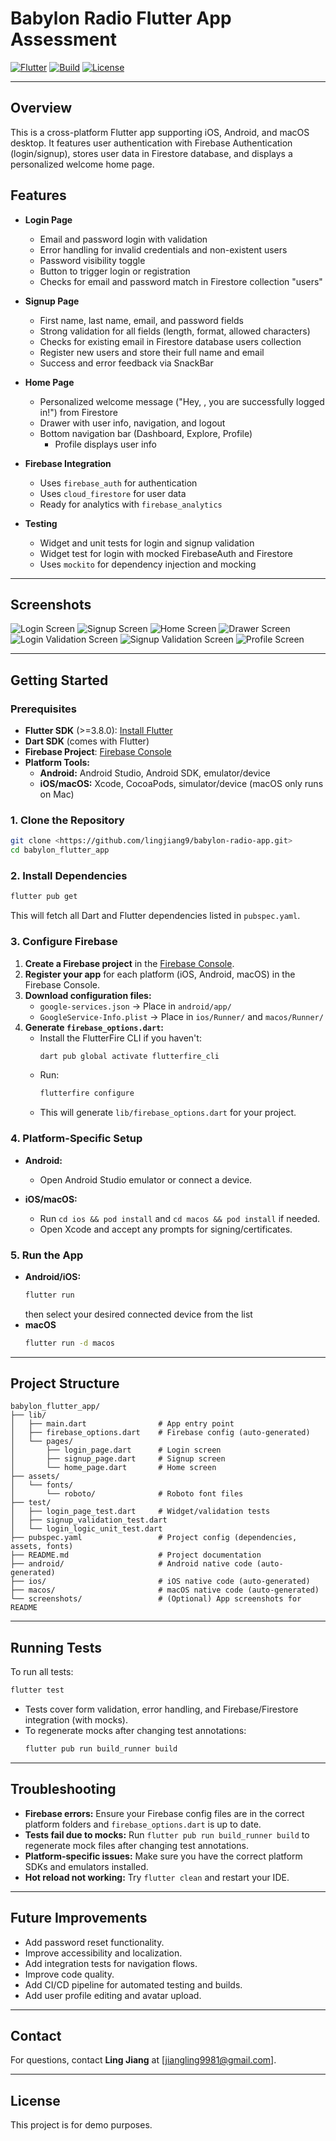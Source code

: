 # Babylon Radio Flutter App Assessment

[![Flutter](https://img.shields.io/badge/Flutter-3.8.0%2B-blue)](https://flutter.dev)
[![Build](https://img.shields.io/badge/build-passing-brightgreen)](#)
[![License](https://img.shields.io/badge/license-MIT-lightgrey)](#)

---

## Overview

This is a cross-platform Flutter app supporting iOS, Android, and macOS desktop. It features user authentication with Firebase Authentication (login/signup), stores user data in Firestore database, and displays a personalized welcome home page.

## Features

- **Login Page**

  - Email and password login with validation
  - Error handling for invalid credentials and non-existent users
  - Password visibility toggle
  - Button to trigger login or registration
  - Checks for email and password match in Firestore collection "users"

- **Signup Page**

  - First name, last name, email, and password fields
  - Strong validation for all fields (length, format, allowed characters)
  - Checks for existing email in Firestore database users collection
  - Register new users and store their full name and email
  - Success and error feedback via SnackBar

- **Home Page**

  - Personalized welcome message ("Hey, <user name>, you are successfully logged in!") from Firestore
  - Drawer with user info, navigation, and logout
  - Bottom navigation bar (Dashboard, Explore, Profile)
    -  Profile displays user info 

- **Firebase Integration**

  - Uses `firebase_auth` for authentication
  - Uses `cloud_firestore` for user data
  - Ready for analytics with `firebase_analytics`

- **Testing**
  - Widget and unit tests for login and signup validation
  - Widget test for login with mocked FirebaseAuth and Firestore
  - Uses `mockito` for dependency injection and mocking

---

## Screenshots

![Login Screen](screenshots/loginpage.png)
![Signup Screen](screenshots/signuppage.png)
![Home Screen](screenshots/homepage.png)
![Drawer Screen](screenshots/drawer.png)
![Login Validation Screen](screenshots/loginvalidation.png)
![Signup Validation Screen](screenshots/signuppage.png)
![Profile Screen](screenshots/signuppage.png)

---

## Getting Started

### Prerequisites

- **Flutter SDK** (>=3.8.0): [Install Flutter](https://docs.flutter.dev/get-started/install)
- **Dart SDK** (comes with Flutter)
- **Firebase Project**: [Firebase Console](https://console.firebase.google.com/)
- **Platform Tools:**
  - **Android:** Android Studio, Android SDK, emulator/device
  - **iOS/macOS:** Xcode, CocoaPods, simulator/device (macOS only runs on Mac)


### 1. Clone the Repository

```sh
git clone <https://github.com/lingjiang9/babylon-radio-app.git>
cd babylon_flutter_app
```

### 2. Install Dependencies

```sh
flutter pub get
```

This will fetch all Dart and Flutter dependencies listed in `pubspec.yaml`.

### 3. Configure Firebase

1. **Create a Firebase project** in the [Firebase Console](https://console.firebase.google.com/).
2. **Register your app** for each platform (iOS, Android, macOS) in the Firebase Console.
3. **Download configuration files:**
   - `google-services.json` → Place in `android/app/`
   - `GoogleService-Info.plist` → Place in `ios/Runner/` and `macos/Runner/`
4. **Generate `firebase_options.dart`:**
   - Install the FlutterFire CLI if you haven't:
     ```sh
     dart pub global activate flutterfire_cli
     ```
   - Run:
     ```sh
     flutterfire configure
     ```
   - This will generate `lib/firebase_options.dart` for your project.

### 4. Platform-Specific Setup

- **Android:**

  - Open Android Studio emulator or connect a device.

- **iOS/macOS:**
  - Run `cd ios && pod install` and `cd macos && pod install` if needed.
  - Open Xcode and accept any prompts for signing/certificates.

### 5. Run the App

- **Android/iOS:**
  ```sh
  flutter run
  ```
  then select your desired connected device from the list
- **macOS**
  ```sh
  flutter run -d macos
  ```

---

## Project Structure

```
babylon_flutter_app/
├── lib/
│   ├── main.dart                # App entry point
│   ├── firebase_options.dart    # Firebase config (auto-generated)
│   └── pages/
│       ├── login_page.dart      # Login screen
│       ├── signup_page.dart     # Signup screen
│       └── home_page.dart       # Home screen
├── assets/
│   └── fonts/
│       └── roboto/              # Roboto font files
├── test/
│   ├── login_page_test.dart     # Widget/validation tests
│   ├── signup_validation_test.dart
│   └── login_logic_unit_test.dart
├── pubspec.yaml                 # Project config (dependencies, assets, fonts)
├── README.md                    # Project documentation
├── android/                     # Android native code (auto-generated)
├── ios/                         # iOS native code (auto-generated)
├── macos/                       # macOS native code (auto-generated)
└── screenshots/                 # (Optional) App screenshots for README
```

---

## Running Tests

To run all tests:

```sh
flutter test
```

- Tests cover form validation, error handling, and Firebase/Firestore integration (with mocks).
- To regenerate mocks after changing test annotations:
  ```sh
  flutter pub run build_runner build
  ```

---

## Troubleshooting

- **Firebase errors:** Ensure your Firebase config files are in the correct platform folders and `firebase_options.dart` is up to date.
- **Tests fail due to mocks:** Run `flutter pub run build_runner build` to regenerate mock files after changing test annotations.
- **Platform-specific issues:** Make sure you have the correct platform SDKs and emulators installed.
- **Hot reload not working:** Try `flutter clean` and restart your IDE.

---

## Future Improvements

- Add password reset functionality.
- Improve accessibility and localization.
- Add integration tests for navigation flows.
- Improve code quality.
- Add CI/CD pipeline for automated testing and builds.
- Add user profile editing and avatar upload.

---

## Contact

For questions, contact **Ling Jiang** at [jiangling9981@gmail.com].

---

## License

This project is for demo purposes. 
